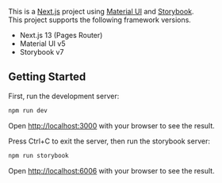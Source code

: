 This is a [Next.js](https://nextjs.org/) project using [Material UI](https://mui.com/) and [Storybook](https://storybook.js.org/).  
This project supports the following framework versions.

- Next.js 13 (Pages Router)
- Material UI v5
- Storybook v7

## Getting Started

First, run the development server:

```bash
npm run dev
```

Open [http://localhost:3000](http://localhost:3000) with your browser to see the result.

Press Ctrl+C to exit the server, then run the storybook server:

```bash
npm run storybook
```

Open [http://localhost:6006](http://localhost:6006) with your browser to see the result.
